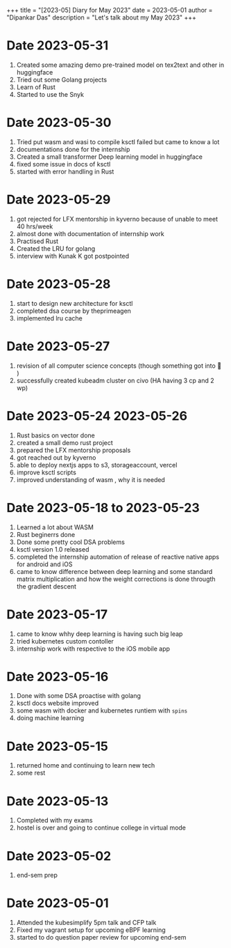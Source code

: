 +++
title = "[2023-05] Diary for May 2023"
date = 2023-05-01
author = "Dipankar Das"
description = "Let's talk about my May 2023"
+++

# Date 2023-05-31
1. Created some amazing demo pre-trained model on tex2text and other in huggingface
2. Tried out some Golang projects
3. Learn of Rust
4. Started to use the Snyk

# Date 2023-05-30
1. Tried put wasm and wasi to compile ksctl failed but came to know a lot
2. documentations done for the internship
3. Created a small transformer Deep learning model in huggingface
4. fixed some issue in docs of ksctl
5. started with error handling in Rust

# Date 2023-05-29
1. got rejected for LFX mentorship in kyverno because of unable to meet 40 hrs/week
2. almost done with documentation of internship work
3. Practised Rust
4. Created the LRU for golang
5. interview with Kunak K got postpointed

# Date 2023-05-28
1. start to design new architecture for ksctl
2. completed dsa course by theprimeagen
3. implemented lru cache

# Date 2023-05-27
1. revision of all computer science concepts (though something got into 🧠 )
2. successfully created kubeadm cluster on civo (HA having 3 cp and 2 wp)

# Date 2023-05-24 2023-05-26
1. Rust basics on vector done
2. created a small demo rust project
3. prepared the LFX mentorship proposals
4. got reached out by kyverno
5. able to deploy nextjs apps to s3, storageaccount, vercel
6. improve ksctl scripts
7. improved understanding of wasm , why it is needed

# Date 2023-05-18 to 2023-05-23
1. Learned a lot about WASM
2. Rust beginerrs done
3. Done some pretty cool DSA problems
4. ksctl version 1.0 released
5. completed the internship automation of release of reactive native apps for android and iOS
6. came to know difference between deep learning and some standard matrix multiplication
and how the weight corrections is done througth the gradient descent

# Date 2023-05-17
1. came to know whhy deep learning is having such big leap
2. tried kubernetes custom contoller
3. internship work with respective to the iOS mobile app

# Date 2023-05-16
1. Done with some DSA proactise with golang
2. ksctl docs website improved
3. some wasm with docker and kubernetes runtiem with `spins`
4. doing machine learning

# Date 2023-05-15
1. returned home and continuing to learn new tech
2. some rest

# Date 2023-05-13
1. Completed with my exams
2. hostel is over and going to continue college in virtual mode

# Date 2023-05-02
1. end-sem prep

# Date 2023-05-01
1. Attended the kubesimplify 5pm talk and CFP talk
2. Fixed my vagrant setup for upcoming eBPF learning
3. started to do question paper review for upcoming end-sem

